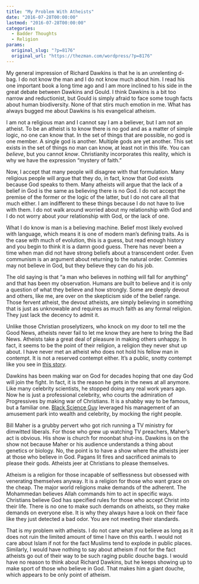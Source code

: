 ```yaml
---
title: "My Problem With Atheists"
date: "2016-07-28T00:00:00"
lastmod: "2016-07-28T00:00:00"
categories:
  - Badder Thoughts
  - Religion
params:
  original_slug: "?p=8176"
  original_url: "https://thezman.com/wordpress/?p=8176"
---
```


My general impression of Richard Dawkins is that he is an unrelenting
d-bag. I do not know the man and I do not know much about him. I read
his one important book a long time ago and I am more inclined to his
side in the great debate between Dawkins and Gould. I think Dawkins is a
bit too narrow and reductionist, but Gould is simply afraid to face some
tough facts about human biodiversity. None of that stirs much emotion in
me. What has always bugged me about Dawkins is his evangelical atheism.

I am not a religious man and I cannot say I am a believer, but I am not
an atheist. To be an atheist is to know there is no god and as a matter
of simple logic, no one can know that. In the set of things that are
possible, no god is one member. A single god is another. Multiple gods
are yet another. This set exists in the set of things no man can know,
at least not in this life. You can *believe*, but you cannot *know*.
Christianity incorporates this reality, which is why we have the
expression “mystery of faith.”

Now, I accept that many people will disagree with that formulation. Many
religious people will argue that they do, in fact, know that God exists
because God speaks to them. Many atheists will argue that the lack of a
belief in God is the same as believing there is no God. I do not accept
the premise of the former or the logic of the latter, but I do not care
all that much either. I am indifferent to these things because I do not
have to live with them. I do not walk around worried about my
relationship with God and I do not worry about *your* relationship with
God, or the lack of one.

What I do know is man is a believing machine. Belief most likely evolved
with language, which means it is one of modern man’s defining traits. As
is the case with much of evolution, this is a guess, but read enough
history and you begin to think it is a damn good guess. There has never
been a time when man did not have strong beliefs about a transcendent
order. Even communism is an argument about returning to the natural
order. Commies may not believe in God, but they believe they can do his
job.

The old saying is that “a man who believes in nothing will fall for
anything” and that has been my observation. Humans are built to believe
and it is only a question of what they believe and how strongly. Some
are deeply devout and others, like me, are over on the skepticism side
of the belief range. Those fervent atheist, the devout atheists, are
simply believing in something that is just as unknowable and requires as
much faith as any formal religion. They just lack the decency to admit
it.

Unlike those Christian proselytizers, who knock on my door to tell me
the Good News, atheists never fail to let me know they are here to bring
the Bad News. Atheists take a great deal of pleasure in making others
unhappy. In fact, it seems to be the point of their religion, a religion
they never shut up about. I have never met an atheist who does not hold
his fellow man in contempt. It is not a reserved contempt either. It’s a
public, snotty contempt like you see in [this
story](http://www.express.co.uk/news/uk/611231/Richard-Dawkins-in-extraordinary-blast-at-Muslims-To-hell-with-their-culture).

Dawkins has been making war on God for decades hoping that one day God
will join the fight. In fact, it is the reason he gets in the news at
all anymore. Like many celebrity scientists, he stopped doing any real
work years ago. Now he is just a professional celebrity, who courts the
admiration of Progressives by making war of Christians. It is a shabby
way to be famous, but a familiar one. [Black Science
Guy](http://i0.kym-cdn.com/photos/images/original/000/732/409/25c.jpg)
leveraged his management of an amusement park into wealth and celebrity,
by mocking the right people.

Bill Maher is a grubby pervert who got rich running a TV ministry for
dimwitted liberals. For those who grew up watching TV preachers, Maher’s
act is obvious. His show is church for moonbat shut-ins. Dawkins is on
the show not because Maher or his audience understands a thing about
genetics or biology. No, the point is to have a show where the atheists
jeer at those who believe in God. Pagans lit fires and sacrificed
animals to please their gods. Atheists jeer at Christians to please
themselves.

Atheism is a religion for those incapable of selflessness but obsessed
with venerating themselves anyway. It is a religion for those who want
grace on the cheap. The major world religions make demands of the
adherent. The Mohammedan believes Allah commands him to act in specific
ways. Christians believe God has specified rules for those who accept
Christ into their life. There is no one to make such demands on
atheists, so they make demands on everyone else. It is why they always
have a look on their face like they just detected a bad odor. You are
not meeting their standards.

That is my problem with atheists. I do not care what you believe as long
as it does not ruin the limited amount of time I have on this earth. I
would not care about Islam if not for the fact Muslims tend to explode
in public places. Similarly, I would have nothing to say about atheism
if not for the fact atheists go out of their way to be such raging
public douche bags. I would have no reason to think about Richard
Dawkins, but he keeps showing up to make sport of those who believe in
God. That makes him a giant douche, which appears to be only point of
atheism.
